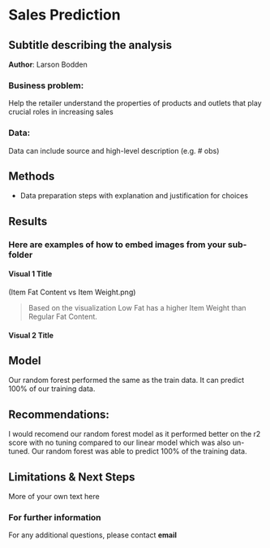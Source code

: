 # Sales Prediction 
## Subtitle describing the analysis 

**Author**: Larson Bodden

### Business problem:

 Help the retailer understand the properties of products and outlets that play crucial roles in increasing sales


### Data:
Data can include source and high-level description (e.g. # obs)


## Methods
- Data preparation steps with explanation and justification for choices

## Results

### Here are examples of how to embed images from your sub-folder


#### Visual 1 Title
(Item Fat Content vs Item Weight.png)

> Based on the visualization Low Fat has a higher Item Weight than Regular Fat Content. 

#### Visual 2 Title

## Model

Our random forest performed the same as the train data. It can predict 100% of our training data.


## Recommendations:

I would recomend our random forest model as it performed better on the r2 score with no tuning compared to our linear model which was also un-tuned. Our random forest was able to predict 100% of the training data.


## Limitations & Next Steps

More of your own text here


### For further information


For any additional questions, please contact **email**
